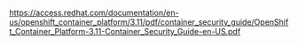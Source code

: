 https://access.redhat.com/documentation/en-us/openshift_container_platform/3.11/pdf/container_security_guide/OpenShift_Container_Platform-3.11-Container_Security_Guide-en-US.pdf
